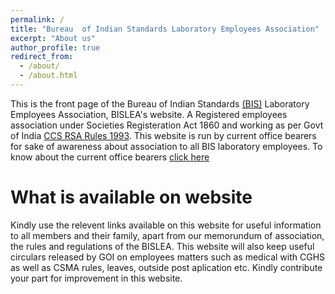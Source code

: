 ```yaml
---
permalink: /
title: "Bureau  of Indian Standards Laboratory Employees Association"
excerpt: "About us"
author_profile: true
redirect_from: 
  - /about/
  - /about.html
---
```


This is the front page of the Bureau of Indian Standards [(BIS)](https://bis.gov.in) Laboratory Employees Association, BISLEA's website. A Registered employees association under Societies Registeration Act 1860 and working as per Govt of India [CCS RSA Rules 1993](https://dopt.gov.in/acts/ccs-rsa-rules-1993).  This website is run by current office bearers for sake of awareness about association to all BIS laboratory employees. 
To know about the current office bearers [click here](https://docs.google.com/document/d/1eSBOdh1k2T6RkzdO5xF8AvsCaPqvF7euj0bvLYeIWsw/edit)


What is available on website
======
Kindly use the relevent links available on this website for useful information to all members and their family, apart from our memorundum of association, the rules and regulations of the BISLEA. This website will also keep useful circulars released by GOI on employees matters such as medical with CGHS as well as CSMA rules, leaves, outside post aplication etc. Kindly contribute your part for improvement in this website.
